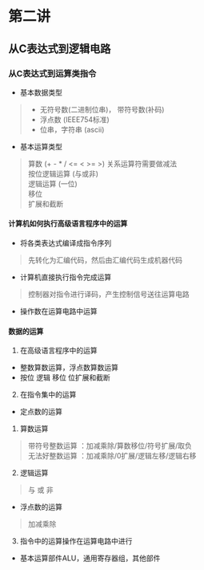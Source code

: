 # 第二讲    
## 从C表达式到逻辑电路  
### 从C表达式到运算类指令    
- 基本数据类型   
> - 无符号数(二进制位串)， 带符号数(补码)    
> - 浮点数 (IEEE754标准)    
> - 位串，字符串  (ascii)    

- 基本运算类型   
> 算数  (+ - * / <= < >= >)   关系运算符需要做减法  
> 按位逻辑运算  (与或非)     
> 逻辑运算  (一位)    
> 移位    
> 扩展和截断      

#### 计算机如何执行高级语言程序中的运算     
- 将各类表达式编译成指令序列     
> 先转化为汇编代码，然后由汇编代码生成机器代码      

- 计算机直接执行指令完成运算     
> 控制器对指令进行译码，产生控制信号送往运算电路     

- 操作数在运算电路中运算   
 
#### 数据的运算   
1. 在高级语言程序中的运算   
- 整数算数运算，浮点数算数运算   
- 按位 逻辑 移位 位扩展和截断    

2. 在指令集中的运算  
- 定点数的运算    
1. 算数运算    
> 带符号整数运算 ：加减乘除/算数移位/符号扩展/取负     
> 无法好整数运算 ：加减乘除/0扩展/逻辑左移/逻辑右移   

2. 逻辑运算  
> 与 或 非   

- 浮点数的运算 
> 加减乘除  

3. 指令中的运算操作在运算电路中进行   
* 基本运算部件ALU，通用寄存器组，其他部件   




